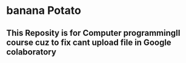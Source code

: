 # banana Potato
## This Reposity is for **Computer programmingII course** cuz to fix cant upload file in Google colaboratory

